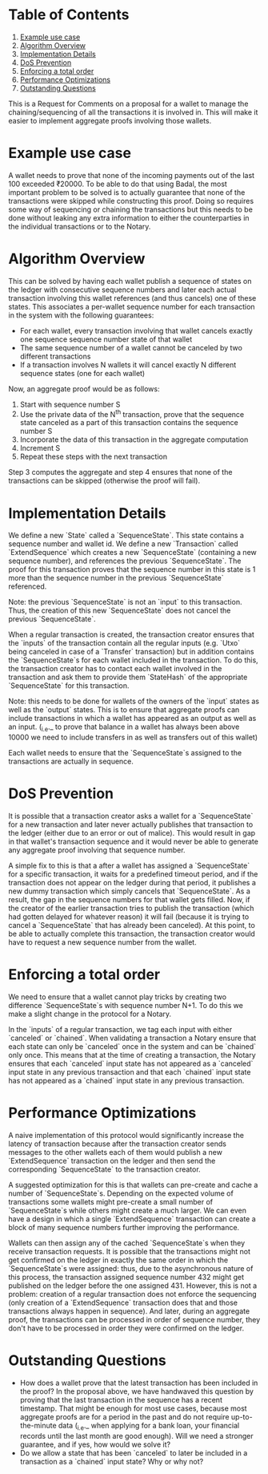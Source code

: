 
# Table of Contents

1.  [Example use case](#org2b36a43)
2.  [Algorithm Overview](#org46075b4)
3.  [Implementation Details](#org5730d30)
4.  [DoS Prevention](#orgaee08f0)
5.  [Enforcing a total order](#orge5163d8)
6.  [Performance Optimizations](#orgfd5db09)
7.  [Outstanding Questions](#orgc6c2885)

This is a Request for Comments on a proposal for a wallet to manage the chaining/sequencing of all the transactions it is involved in. This will make it easier  to implement aggregate proofs involving those wallets.


<a id="org2b36a43"></a>

# Example use case

A wallet needs to prove that none of the incoming payments out of the last 100 exceeded ₹20000. To be able to do that using Badal, the most important problem to be solved is to actually guarantee that none of the transactions were skipped while constructing this proof. Doing so requires some way of sequencing or chaining the transactions but this needs to be done without leaking any extra information to either the counterparties in the individual transactions or to the Notary.


<a id="org46075b4"></a>

# Algorithm Overview

This can be solved by having each wallet publish a sequence of states on the ledger with consecutive sequence numbers and later each actual transaction involving this wallet references (and thus cancels) one of these states. This associates a per-wallet sequence number for each transaction in the system with the following guarantees:

-   For each wallet, every transaction involving that wallet cancels exactly one sequence sequence number state of that wallet
-   The same sequence number of a wallet cannot be canceled by two different transactions
-   If a transaction involves N wallets it will cancel exactly N different sequence states (one for each wallet)

Now, an aggregate proof would be as follows:

1.  Start with sequence number S
2.  Use the private data of the N<sup>th</sup> transaction, prove that the sequence state canceled as a part of this transaction contains the sequence number S
3.  Incorporate the data of this transaction in the aggregate computation
4.  Increment S
5.  Repeat these steps with the next transaction

Step 3 computes the aggregate and step 4 ensures that none of the transactions can be skipped (otherwise the proof will fail).


<a id="org5730d30"></a>

# Implementation Details

We define a new \`State\` called a \`SequenceState\`. This state contains a sequence number and wallet id. We define a new \`Transaction\` called \`ExtendSequence\` which creates a new \`SequenceState\` (containing a new sequence number), and references the previous \`SequenceState\`. The proof for this transaction proves that the sequence number in this state is 1 more than the sequence number in the previous \`SequenceState\` referenced.

Note: the previous \`SequenceState\` is not an \`input\` to this transaction. Thus, the creation of this new \`SequenceState\` does not cancel the previous \`SequenceState\`. 

When a regular transaction is created, the transaction creator ensures that the \`inputs\` of the transaction contain all the regular inputs (e.g. \`Utxo\` being canceled in case of a \`Transfer\` transaction) but in addition contains the \`SequenceState\`s for each wallet included in the transaction. To do this, the transaction creator has to contact each wallet involved in the transaction and ask them to provide them \`StateHash\` of the appropriate \`SequenceState\` for this transaction.

Note: this needs to be done for wallets of the owners of the \`input\` states as well as the \`output\` states. This is to ensure that aggregate proofs can include transactions in which a wallet has appeared as an output as well as an input. (<sub>i.e</sub>.\_ to prove that balance in a wallet has always been above 10000 we need to include transfers in as well as transfers out of this wallet)

Each wallet needs to ensure that the \`SequenceState\`s assigned to the transactions are actually in sequence. 


<a id="orgaee08f0"></a>

# DoS Prevention

It is possible that a transaction creator asks a wallet for a \`SequenceState\` for a new transaction and later never actually publishes that transaction to the ledger (either due to an error or out of malice). This would result in gap in that wallet's transaction sequence and it would never be able to generate any aggregate proof involving that sequence number.

A simple fix to this is that a after a wallet has assigned a \`SequenceState\` for a specific transaction, it waits for a predefined timeout period, and if the transaction does not appear on the ledger during that period, it publishes a new dummy transaction which simply cancels that \`SequenceState\`. As a result, the gap in the sequence numbers for that wallet gets filled. Now, if the creator of the earlier transaction tries to publish the transaction (which had gotten delayed for whatever reason) it will fail (because it is trying to cancel a \`SequenceState\` that has already been canceled). At this point, to be able to actually complete this transaction, the transaction creator would have to request a new sequence number from the wallet. 


<a id="orge5163d8"></a>

# Enforcing a total order

We need to ensure that a wallet cannot play tricks by creating two difference \`SequenceState\`s with sequence number N+1. To do this we make a slight change in the protocol for a Notary.

In the \`inputs\` of a regular transaction, we tag each input with either \`canceled\` or \`chained\`. When validating a transaction a Notary ensure that each state can only be \`canceled\` once in the system and can be \`chained\` only once. This means that at the time of creating a transaction, the Notary ensures that each \`canceled\` input state has not appeared as a \`canceled\` input state in any previous transaction and that each \`chained\` input state has not appeared as a \`chained\` input state in any previous transaction. 


<a id="orgfd5db09"></a>

# Performance Optimizations

A naive implementation of this protocol would significantly increase the latency of transaction because after the transaction creator sends messages to the other wallets each of them would publish a new \`ExtendSequence\` transaction on the ledger and then send the corresponding \`SequenceState\` to the transaction creator.

A suggested optimization for this is that wallets can pre-create and cache a number of \`SequenceState\`s. Depending on the expected volume of transactions some wallets might pre-create a small number of \`SequenceState\`s while others might create a much larger. We can even have a design in which a single \`ExtendSequence\` transaction can create a block of many sequence numbers further improving the performance.

Wallets can then assign any of the cached \`SequenceState\`s when they receive transaction requests. It is possible that the transactions might not get confirmed on the ledger in exactly the same order in which the \`SequenceState\`s were assigned: thus, due to the asynchronous nature of this process, the transaction assigned sequence number 432 might get published on the ledger before the one assigned 431. However, this is not a problem: creation of a regular transaction does not enforce the sequencing (only creation of a \`ExtendSequence\` transaction does that and those transactions always happen in sequence). And later, during an aggregate proof, the transactions can be processed in order of sequence number, they don't have to be processed in order they were confirmed on the ledger. 


<a id="orgc6c2885"></a>

# Outstanding Questions

-   How does a wallet <span class="underline">prove</span> that the <span class="underline">latest</span> transaction has been included in the proof? In the proposal above, we have handwaved this question by proving that the last transaction in the sequence has a recent timestamp. That might be enough for most use cases, because most aggregate proofs are for a period in the past and do not require up-to-the-minute data (<sub>i.e</sub>.\_ when applying for a bank loan, your financial records until the last month are good enough). Will we need a stronger guarantee, and if yes, how would we solve it?
-   Do we allow a state that has been \`canceled\` to later be included in a transaction as a \`chained\` input state? Why or why not?

